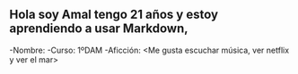 ## Hola soy Amal tengo 21 años y estoy aprendiendo a usar Markdown,
-Nombre: <AMAL EK>
-Curso: 1ºDAM
-Aficción: <Me gusta escuchar música, ver netflix y ver el mar>
